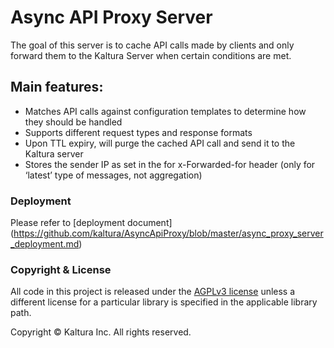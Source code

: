 # Async API Proxy Server

The goal of this server is to cache API calls made by clients and only forward them to the Kaltura Server when certain conditions are met.

## Main features:
- Matches API calls against configuration templates to determine how they should be handled  
- Supports different request types and response formats
- Upon TTL expiry, will purge the cached API call and send it to the Kaltura server
- Stores the sender IP as set in the for x-Forwarded-for header (only for ‘latest’ type of messages, not aggregation)

### Deployment
Please refer to [deployment document] (https://github.com/kaltura/AsyncApiProxy/blob/master/async_proxy_server_deployment.md)

### Copyright & License

All code in this project is released under the [AGPLv3 license](http://www.gnu.org/licenses/agpl-3.0.html) unless a different license for a particular library is specified in the applicable library path. 

Copyright © Kaltura Inc. All rights reserved.
